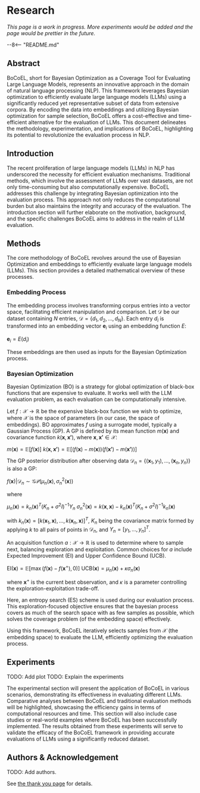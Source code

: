 # Research

_This page is a work in progress. More experiments would be added and the page would be prettier in the future._

--8<-- "README.md"


## Abstract

BoCoEL, short for Bayesian Optimization as a Coverage Tool for Evaluating Large Language Models, represents an innovative approach in the domain of natural language processing (NLP). This framework leverages Bayesian optimization to efficiently evaluate large language models (LLMs) using a significantly reduced yet representative subset of data from extensive corpora. By encoding the data into embeddings and utilizing Bayesian optimization for sample selection, BoCoEL offers a cost-effective and time-efficient alternative for the evaluation of LLMs. This document delineates the methodology, experimentation, and implications of BoCoEL, highlighting its potential to revolutionize the evaluation process in NLP.

## Introduction

The recent proliferation of large language models (LLMs) in NLP has underscored the necessity for efficient evaluation mechanisms. Traditional methods, which involve the assessment of LLMs over vast datasets, are not only time-consuming but also computationally expensive. BoCoEL addresses this challenge by integrating Bayesian optimization into the evaluation process. This approach not only reduces the computational burden but also maintains the integrity and accuracy of the evaluation. The introduction section will further elaborate on the motivation, background, and the specific challenges BoCoEL aims to address in the realm of LLM evaluation.

## Methods

The core methodology of BoCoEL revolves around the use of Bayesian Optimization and embeddings to efficiently evaluate large language models (LLMs). This section provides a detailed mathematical overview of these processes.

### Embedding Process

The embedding process involves transforming corpus entries into a vector space, facilitating efficient manipulation and comparison. Let $\mathcal{D}$ be our dataset containing $N$ entries, $\mathcal{D} = \{d_1, d_2, ..., d_N\}$. Each entry $d_i$ is transformed into an embedding vector $\mathbf{e}_i$ using an embedding function $E$:

$\mathbf{e}_i = E(d_i)$

These embeddings are then used as inputs for the Bayesian Optimization process.

### Bayesian Optimization

Bayesian Optimization (BO) is a strategy for global optimization of black-box functions that are expensive to evaluate. It works well with the LLM evaluation problem, as each evaluation can be computationally intensive.

Let $f: \mathcal{X} \rightarrow \mathbb{R}$ be the expensive black-box function we wish to optimize, where $\mathcal{X}$ is the space of parameters (in our case, the space of embeddings). BO approximates $f$ using a surrogate model, typically a Gaussian Process (GP). A GP is defined by its mean function $m(\mathbf{x})$ and covariance function $k(\mathbf{x}, \mathbf{x'})$, where $\mathbf{x}, \mathbf{x'} \in \mathcal{X}$:

$m(\mathbf{x}) = \mathbb{E}[f(\mathbf{x})]$
$k(\mathbf{x}, \mathbf{x'}) = \mathbb{E}[(f(\mathbf{x}) - m(\mathbf{x}))(f(\mathbf{x'}) - m(\mathbf{x'}))]$

The GP posterior distribution after observing data $\mathcal{D}_n = \{(\mathbf{x}_1, y_1), ..., (\mathbf{x}_n, y_n)\}$ is also a GP:

$f(\mathbf{x}) | \mathcal{D}_n \sim \mathcal{GP}(\mu_n(\mathbf{x}), \sigma_n^2(\mathbf{x}))$

where

$\mu_n(\mathbf{x}) = k_n(\mathbf{x})^T(K_n + \sigma^2I)^{-1}Y_n$
$\sigma_n^2(\mathbf{x}) = k(\mathbf{x}, \mathbf{x}) - k_n(\mathbf{x})^T(K_n + \sigma^2I)^{-1}k_n(\mathbf{x})$

with $k_n(\mathbf{x}) = [k(\mathbf{x}_1, \mathbf{x}), ..., k(\mathbf{x}_n, \mathbf{x})]^T$, $K_n$ being the covariance matrix formed by applying $k$ to all pairs of points in $\mathcal{D}_n$, and $Y_n = [y_1, ..., y_n]^T$.

An acquisition function $a: \mathcal{X} \rightarrow \mathbb{R}$ is used to determine where to sample next, balancing exploration and exploitation. Common choices for $a$ include Expected Improvement (EI) and Upper Confidence Bound (UCB).

$\text{EI}(\mathbf{x}) = \mathbb{E}[\max(f(\mathbf{x}) - f(\mathbf{x}^+), 0)]$
$\text{UCB}(\mathbf{x}) = \mu_n(\mathbf{x}) + \kappa \sigma_n(\mathbf{x})$

where $\mathbf{x}^+$ is the current best observation, and $\kappa$ is a parameter controlling the exploration-exploitation trade-off.

Here, an entropy search (ES) scheme is used during our evaluation process. This exploration-focused objective ensures that the bayesian process covers as much of the search space with as few samples as possible, which solves the coverage problem (of the embedding space) effectively.

Using this framework, BoCoEL iteratively selects samples from $\mathcal{X}$ (the embedding space) to evaluate the LLM, efficiently optimizing the evaluation process.

## Experiments

TODO: Add plot
TODO: Explain the experiments

The experimental section will present the application of BoCoEL in various scenarios, demonstrating its effectiveness in evaluating different LLMs. Comparative analyses between BoCoEL and traditional evaluation methods will be highlighted, showcasing the efficiency gains in terms of computational resources and time. This section will also include case studies or real-world examples where BoCoEL has been successfully implemented. The results obtained from these experiments will serve to validate the efficacy of the BoCoEL framework in providing accurate evaluations of LLMs using a significantly reduced dataset.

## Authors & Acknowledgement

TODO: Add authors.

See [the thank you page](./thanks.md) for details.
